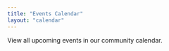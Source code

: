 ```yaml
---
title: "Events Calendar"
layout: "calendar"
---
```


View all upcoming events in our community calendar.